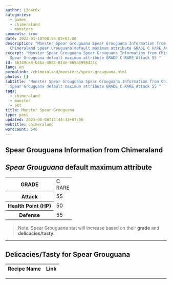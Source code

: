 ```yaml
---
author: L3n4r0x
categories:
  - games
  - chimeraland
  - monsters
comments: true
date: 2022-01-10T08:56:03+07:00
description: "Monster Spear Grouguana Spear Grouguana Information from
  Chimeraland Spear Grouguana default maximum attribute GRADE C RARE Attack 55 "
excerpt: "Monster Spear Grouguana Spear Grouguana Information from Chimeraland
  Spear Grouguana default maximum attribute GRADE C RARE Attack 55 "
id: 8b349ce8-b4ba-4888-814e-865a3998424c
lang: en
permalink: /chimeraland/monsters/spear-grouguana.html
photos: []
subtitle: "Monster Spear Grouguana Spear Grouguana Information from Chimeraland
  Spear Grouguana default maximum attribute GRADE C RARE Attack 55 "
tags:
  - chimeraland
  - monster
  - pet
title: Monster Spear Grouguana
type: post
updated: 2023-08-08T14:44:33+07:00
webtitle: chimeraland
wordcount: 546
---
```


<link
  rel="stylesheet"
  href="https://rawcdn.githack.com/dimaslanjaka/Web-Manajemen/870a349/css/bootstrap-5-3-0-alpha3-wrapper.css"
/>
<section id="bootstrap-wrapper">
  <div data-bs-theme="dark">
    <h2>Spear Grouguana Information from Chimeraland</h2>
    <h2 id="attribute"><i>Spear Grouguana</i> default maximum attribute</h2>
    <div class="row">
      <div class="col mb-2">
        <div class="card">
          <div class="card-body">
            <table>
              <tr>
                <th>GRADE</th>
                <td>C <br /><span class="text-primary">RARE</span></td>
              </tr>
              <tr>
                <th>Attack</th>
                <td>55</td>
              </tr>
              <tr>
                <th>Health Point (HP)</th>
                <td>50</td>
              </tr>
              <tr>
                <th>Defense</th>
                <td>55</td>
              </tr>
            </table>
          </div>
        </div>
      </div>
    </div>
    <blockquote class="bd-callout bd-callout-warning">
      Note: Spear Grouguana stat will increase based on their <b>grade</b> and
      <b>delicacies/tasty</b>.
    </blockquote>
    <hr />
    <h2 id="delicacies">Delicacies/Tasty for Spear Grouguana</h2>
    <div class="card">
      <div class="card-body">
        <div class="table-responsive">
          <table class="table table-striped">
            <thead>
              <tr>
                <th>Recipe Name</th>
                <th>Link</th>
              </tr>
            </thead>
            <tbody></tbody>
          </table>
        </div>
      </div>
    </div>
    <hr />
  </div>
</section>